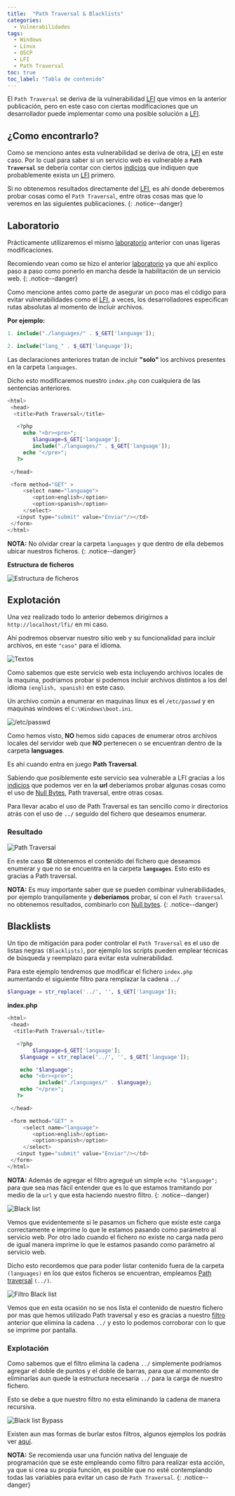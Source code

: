 ```yaml
---
title:  "Path Traversal & Blacklists"
categories: 
  - Vulnerabilidades
tags:
  - Windows
  - Linux
  - OSCP
  - LFI
  - Path Traversal
toc: true
toc_label: "Tabla de contenido"
---
```


El `Path Traversal` se deriva de la vulnerabilidad [LFI](https://hacknotes.github.io/vulnerabilidades/lfi/) que vimos en la anterior publicación, pero en este caso con ciertas modificaciones que un desarrollador puede implementar como una posible solución a [LFI](https://hacknotes.github.io/vulnerabilidades/lfi/).

## ¿Como encontrarlo?

Como se menciono antes esta vulnerabilidad se deriva de otra, [LFI](https://hacknotes.github.io/vulnerabilidades/lfi/) en este caso. Por lo cual para saber si un servicio web es vulnerable a **`Path Traversal`** se debería contar con ciertos [indicios](https://hacknotes.github.io/vulnerabilidades/lfi/#como-encontrarlo) que indiquen que probablemente exista un [LFI](https://hacknotes.github.io/vulnerabilidades/lfi/) primero. 

Si no obtenemos resultados directamente del [LFI](https://hacknotes.github.io/vulnerabilidades/lfi/), es ahí donde deberemos probar cosas como el `Path Traversal`, entre otras cosas mas que lo veremos en las siguientes publicaciones.
{: .notice--danger}

## Laboratorio

Prácticamente utilizaremos el mismo [laboratorio](https://hacknotes.github.io/vulnerabilidades/lfi/#laboratorio) anterior con unas ligeras modificaciones.

Recomiendo vean como se hizo el anterior [laboratorio](https://hacknotes.github.io/vulnerabilidades/lfi/#laboratorio) ya que ahí explico paso a paso como ponerlo en marcha desde la habilitación de un servicio web.
{: .notice--danger}

Como mencione antes como parte de asegurar un poco mas el código para evitar vulnerabilidades como el [LFI](https://hacknotes.github.io/vulnerabilidades/lfi/), a veces, los desarrolladores especifican rutas absolutas al momento de incluir archivos. 

**Por ejemplo:**

```php
1. include("./languages/" . $_GET['language']);

2. include("lang_" . $_GET['language']);
```

Las declaraciones anteriores tratan de incluir **"solo"** los archivos presentes en la carpeta `languages`.

Dicho esto modificaremos nuestro `index.php` con cualquiera de las sentencias anteriores.

```php
<html>
 <head>
  <title>Path Traversal</title>

   <?php
     echo "<br><pre>";
        $language=$_GET['language'];
        include("./languages/" . $_GET['language']);
     echo "</pre>";
   ?>

 </head>

 <form method="GET" >
     <select name="language">
        <option>english</option>
        <option>spanish</option>
     </select>
   <input type="submit" value="Enviar"/></td>
 </form>
</html>
```

**NOTA:** No olvidar crear la carpeta `languages` y que dentro de ella debemos ubicar nuestros ficheros.
{: .notice--danger}

**Estructura de ficheros**

![Estructura de ficheros](/assets/images/pathTraversal/estructura.png)

## Explotación

Una vez realizado todo lo anterior debemos dirigirnos a `http://localhost/lfi/` en mi caso.

Ahí podremos observar nuestro sitio web y su funcionalidad para incluir archivos, en este `"caso"` para el idioma.

![Textos](/assets/images/lfi/textos.png)

Como sabemos que este servicio web esta incluyendo archivos locales de la maquina, podríamos probar si podemos incluir archivos distintos a los del idioma `(english, spanish)` en este caso.

Un archivo común a enumerar en maquinas linux es el `/etc/passwd` y en maquinas windows el `C:\Windows\boot.ini`.

![/etc/passwd](/assets/images/lfi/nullbytetc_passwd.png)

Como hemos visto, **NO** hemos sido capaces de enumerar otros archivos locales del servidor web que **NO** pertenecen o se encuentran dentro de la carpeta **languages**.

Es ahí cuando entra en juego **Path Traversal**.

Sabiendo que posiblemente este servicio sea vulnerable a LFI gracias a los [indicios](https://hacknotes.github.io/vulnerabilidades/lfi/#como-encontrarlo) que podemos ver en la **url** deberíamos probar algunas cosas como el uso de [Null Bytes](https://hacknotes.github.io/vulnerabilidades/lfi/#null-bytes), Path traversal, entre otras cosas.

Para llevar acabo el uso de Path Traversal es tan sencillo como ir directorios atrás con el uso de **`../`** seguido del fichero que deseamos enumerar.

### Resultado

![Path Traversal](/assets/images/pathTraversal/pathTraversalResult.png)

En este caso **SI** obtenemos el contenido del fichero que deseamos enumerar y que no se encuentra en la carpeta **`languages`**. Esto esto es gracias a Path traversal.

**NOTA:** Es muy importante saber que se pueden combinar vulnerabilidades, por ejemplo tranquilamente y **deberíamos** probar, sí con el `Path traversal` no obtenemos resultados, combinarlo con [Null bytes](https://hacknotes.github.io/vulnerabilidades/lfi/#null-bytes).
{: .notice--danger}

## Blacklists

Un tipo de mitigación para poder controlar el `Path Traversal` es el uso de listas negras `(Blacklists)`, por ejemplo los scripts pueden emplear técnicas de búsqueda y reemplazo para evitar esta vulnerabilidad.

Para este ejemplo tendremos que modificar el fichero `index.php` aumentando el siguiente filtro para remplazar la cadena `../`

```php
$language = str_replace('../', '', $_GET['language']);
```

**index.php**

```php
<html>
 <head>
  <title>Path Traversal</title>

   <?php
        $language=$_GET['language'];
	$language = str_replace('../', '', $_GET['language']);

	echo "$language";
	echo "<br><pre>";
          include("./languages/" . $language);
	echo "</pre>";
   ?>

 </head>

 <form method="GET" >
     <select name="language">
        <option>english</option>
        <option>spanish</option>
     </select>
   <input type="submit" value="Enviar"/></td>
 </form>
</html>
```

**NOTA:** Además de agregar el filtro agregué un simple `echo "$language";` para que sea mas fácil entender que es lo que estamos tramitando por medio de la `url` y que esta  haciendo nuestro filtro.
{: .notice--danger}

![Black list](/assets/images/pathTraversal/blackList.png)

Vemos que evidentemente si le pasamos un fichero que existe este carga correctamente e imprime lo que le estamos pasando como parámetro al servicio web. Por otro lado cuando el fichero no existe no carga nada pero de igual manera imprime lo que le estamos pasando como parámetro al servicio web.

Dicho esto recordemos que para poder listar contenido fuera de la carpeta `(languages)` en los que estos ficheros se encuentran, empleamos [Path traversal](http://hacknotes.github.io/vulnerabilidades/pathTraversal/#resultado) `(../)`.

![Filtro Black list](/assets/images/pathTraversal/filtro.png)

Vemos que en esta ocasión no se nos lista el contenido de nuestro fichero por mas que hemos utilizado Path traversal y eso es gracias a nuestro [filtro](http://hacknotes.github.io/vulnerabilidades/pathTraversal/#blacklists) anterior que elimina la cadena `../` y esto lo podemos corroborar con lo que se imprime por pantalla.

### Explotación

Como sabemos que el filtro elimina la cadena `../` simplemente podríamos agregar el doble de puntos y el doble de barras, para que al momento de eliminarlas aun quede la estructura necesaria `../` para la carga de nuestro fichero.

Esto se debe a que nuestro filtro no esta eliminando la cadena de manera recursiva.

![ Black list Bypass](/assets/images/pathTraversal/result.png)

Existen aun mas formas de burlar estos filtros, algunos ejemplos los podrás ver [aquí](https://github.com/hacknotes/h4ckn0tes/tree/main/Local%20File%20Inclusion/Path%20Traversal).

**NOTA:** Se recomienda usar una función nativa del lenguaje de programación que se este empleando como filtro para realizar esta acción, ya que si crea su propia función, es posible que no esté contemplando todas las variables para evitar un caso de `Path Traversal`.
{: .notice--danger}
